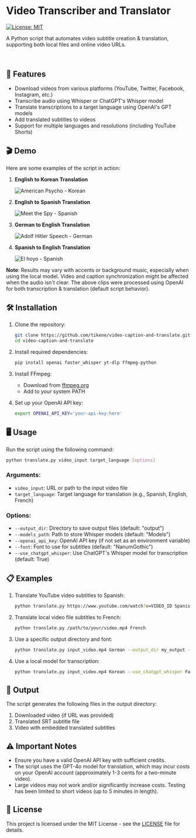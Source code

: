# Video Transcriber and Translator

[![License: MIT](https://img.shields.io/badge/License-MIT-yellow.svg)](https://opensource.org/licenses/MIT)

A Python script that automates video subtitle creation & translation, supporting both local files and online video URLs.

<br>

## 🚀 Features

- Download videos from various platforms (YouTube, Twitter, Facebook, Instagram, etc.)
- Transcribe audio using Whisper or ChatGPT's Whisper model
- Translate transcriptions to a target language using OpenAI's GPT models
- Add translated subtitles to videos
- Support for multiple languages and resolutions (including YouTube Shorts)


## 🎬 Demo

Here are some examples of the script in action:

1. **English to Korean Translation**

   ![American Psycho - Korean](https://github.com/user-attachments/assets/5c76cd45-6221-4ef1-a6bc-367affa5dbe6)

2. **English to Spanish Translation**

   ![Meet the Spy - Spanish](https://github.com/user-attachments/assets/284a9e8d-1fd6-4fbf-bcdb-24a8e284d32f)

3. **German to English Translation**

   ![Adolf Hitler Speech - German](https://github.com/user-attachments/assets/76d67ac5-d5a7-46b2-8a24-addb8dff24af)

4. **Spanish to English Translation**

   ![El hoyo - Spanish](https://github.com/user-attachments/assets/50a33248-83c6-49a7-8d50-42eb735dfe87)

**Note**: Results may vary with accents or background music, especially when using the local model. Video and caption synchronization might be affected when the audio isn't clear. The above clips were processed using OpenAI for both transcription & translation (default script behavior).


## 🛠️ Installation

1. Clone the repository:
   ```bash
   git clone https://github.com/tikene/video-caption-and-translate.git
   cd video-caption-and-translate
   ```

2. Install required dependencies:
   ```bash
   pip install openai faster_whisper yt-dlp ffmpeg-python
   ```

3. Install FFmpeg:
   - Download from [ffmpeg.org](https://ffmpeg.org/download.html)
   - Add to your system PATH

4. Set up your OpenAI API key:
   ```bash
   export OPENAI_API_KEY='your-api-key-here'
   ```


## 🖥️ Usage

Run the script using the following command:

```bash
python translate.py video_input target_language [options]
```

### Arguments:
- `video_input`: URL or path to the input video file
- `target_language`: Target language for translation (e.g., Spanish, English, French)

### Options:
- `--output_dir`: Directory to save output files (default: "output")
- `--models_path`: Path to store Whisper models (default: "Models")
- `--openai_api_key`: OpenAI API key (if not set as an environment variable)
- `--font`: Font to use for subtitles (default: "NanumGothic")
- `--use_chatgpt_whisper`: Use ChatGPT's Whisper model for transcription (default: True)


## 📋 Examples

1. Translate YouTube video subtitles to Spanish:
   ```bash
   python translate.py https://www.youtube.com/watch?v=VIDEO_ID Spanish
   ```

2. Translate local video file subtitles to French:
   ```bash
   python translate.py /path/to/your/video.mp4 French
   ```

3. Use a specific output directory and font:
   ```bash
   python translate.py input_video.mp4 German --output_dir my_output --font Arial
   ```

4. Use a local model for transcription:
   ```bash
   python translate.py input_video.mp4 Korean --use_chatgpt_whisper False
   ```


## 📂 Output

The script generates the following files in the output directory:
1. Downloaded video (if URL was provided)
2. Translated SRT subtitle file
3. Video with embedded translated subtitles


## ⚠️ Important Notes

- Ensure you have a valid OpenAI API key with sufficient credits.
- The script uses the GPT-4o model for translation, which may incur costs on your OpenAI account (approximately 1-3 cents for a two-minute video).
- Large videos may not work and/or significantly increase costs. Testing has been limited to short videos (up to 5 minutes in length).



## 📄 License

This project is licensed under the MIT License - see the [LICENSE](LICENSE) file for details.
